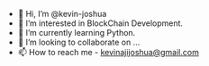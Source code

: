 - 👋 Hi, I’m @kevin-joshua
- 👀 I’m interested in BlockChain Development.
- 🌱 I’m currently learning Python.
- 💞️ I’m looking to collaborate on ...
- 📫 How to reach me - kevinajijoshua@gmail.com

